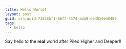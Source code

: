 ```yaml
---
title: Hello World!
layout: post
guid: urn:uuid:73558bf1-66ff-4574-ada9-de4050ed8489
tags:
  - hello
---
```


Say hello to the **real** world after Piled Higher and Deeper!!
